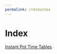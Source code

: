 ```yaml
---
permalink: /resources
---
```

# Index

[Instant Pot Time Tables](/resources/instant-pot-time-tables)
